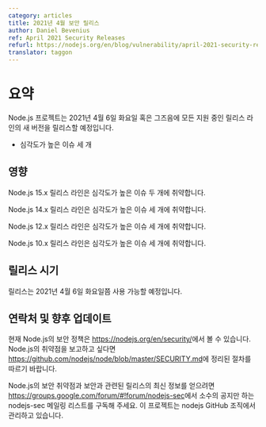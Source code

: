 ```yaml
---
category: articles
title: 2021년 4월 보안 릴리스
author: Daniel Bevenius
ref: April 2021 Security Releases
refurl: https://nodejs.org/en/blog/vulnerability/april-2021-security-releases
translator: taggon
---
```


<!--
# Summary

The Node.js project will release new versions of all supported release lines on or shortly after Tuesday, April 6th, 2021.

* Three High severity issues
-->
# 요약

Node.js 프로젝트는 2021년 4월 6일 화요일 혹은 그즈음에 모든 지원 중인 릴리스 라인의 새 버전을 릴리스할 예정입니다.

* 심각도가 높은 이슈 세 개

<!--
## Impact

The 15.x release line of Node.js is vulnerable to two high severity issues.

The 14.x release line of Node.js is vulnerable to three high severity issues.

The 12.x release line of Node.js is vulnerable to three high severity issues.

The 10.x release line of Node.js is vulnerable to three high severity issues.
-->
## 영향

Node.js 15.x 릴리스 라인은 심각도가 높은 이슈 두 개에 취약합니다.

Node.js 14.x 릴리스 라인은 심각도가 높은 이슈 세 개에 취약합니다.

Node.js 12.x 릴리스 라인은 심각도가 높은 이슈 세 개에 취약합니다.

Node.js 10.x 릴리스 라인은 심각도가 높은 이슈 세 개에 취약합니다.

<!--
## Release timing

Releases will be available at, or shortly after, Tuesday, April 6th, 2021.
-->
## 릴리스 시기

릴리스는 2021년 4월 6일 화요일쯤 사용 가능할 예정입니다.

<!--
## Contact and future updates

The current Node.js security policy can be found at https://nodejs.org/en/security/. Please follow the process outlined in https://github.com/nodejs/node/blob/master/SECURITY.md if you wish to report a vulnerability in Node.js.

Subscribe to the low-volume announcement-only nodejs-sec mailing list at https://groups.google.com/forum/#!forum/nodejs-sec to stay up to date on security vulnerabilities and security-related releases of Node.js and the projects maintained in the nodejs GitHub organization.
-->
## 연락처 및 향후 업데이트

현재 Node.js의 보안 정책은 <https://nodejs.org/en/security/>에서 볼 수 있습니다. Node.js의 취약점을 보고하고 싶다면 <https://github.com/nodejs/node/blob/master/SECURITY.md>에 정리된 절차를 따르기 바랍니다.

Node.js의 보안 취약점과 보안과 관련된 릴리스의 최신 정보를 얻으려면 <https://groups.google.com/forum/#!forum/nodejs-sec>에서 소수의 공지만 하는 nodejs-sec 메일링 리스트를 구독해 주세요. 이 프로젝트는 nodejs GitHub 조직에서 관리하고 있습니다.